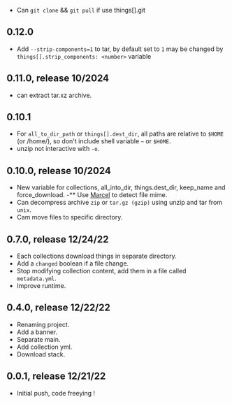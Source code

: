 - Can `git clone` && `git pull` if use things[].git

## 0.12.0
- Add `--strip-components=1` to tar, by default set to `1` may be changed by
  `things[].strip_components: <number>` variable

## 0.11.0, release 10/2024
- can extract tar.xz archive.

## 0.10.1
- For `all_to_dir_path` or `things[].dest_dir`, all paths are relative to `$HOME` (or
  /home/<name>), so don't include shell variable `~` or `$HOME`.
- unzip not interactive with `-o`.

## 0.10.0, release 10/2024
- New variable for collections, all_into_dir, things.dest_dir, keep_name and
  force_download.
-** Use [Marcel](https://github.com/rails/marcel) to detect file mime.
- Can decompress archive `zip` or `tar.gz (gzip)` using unzip and tar from `unix`.
- Cam move files to specific directory.

## 0.7.0, release 12/24/22

* Each collections download things in separate directory.
* Add a `changed` boolean if a file change.
* Stop modifying collection content, add them in a file called `metadata.yml`.
* Improve runtime.

## 0.4.0, release 12/22/22

* Renaming project.
* Add a banner.
* Separate main.
* Add collection yml.
* Download stack.

## 0.0.1, release 12/21/22
* Initial push, code freeying !

